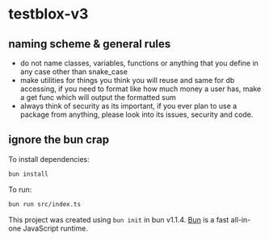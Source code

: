 # testblox-v3

## naming scheme & general rules
* do not name classes, variables, functions or anything that you define in any case other than snake_case
* make utilities for things you think you will reuse and same for db accessing, if you need to format like how much money a user has, make a get func which will output the formatted sum
* always think of security as its important, if you ever plan to use a package from anything, please look into its issues, security and code.

## ignore the bun crap
To install dependencies:

```bash
bun install
```

To run:

```bash
bun run src/index.ts
```

This project was created using `bun init` in bun v1.1.4. [Bun](https://bun.sh) is a fast all-in-one JavaScript runtime.
